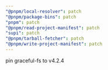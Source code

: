 ```yaml
---
"@pnpm/local-resolver": patch
"@pnpm/package-bins": patch
"pnpm": patch
"@pnpm/read-project-manifest": patch
"supi": patch
"@pnpm/tarball-fetcher": patch
"@pnpm/write-project-manifest": patch
---
```


pin graceful-fs to v4.2.4
